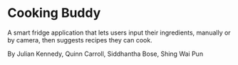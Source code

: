 # Cooking Buddy

A smart fridge application that lets users input their ingredients, manually or by camera, then suggests recipes they can cook.

By Julian Kennedy, Quinn Carroll, Siddhantha Bose, Shing Wai Pun
